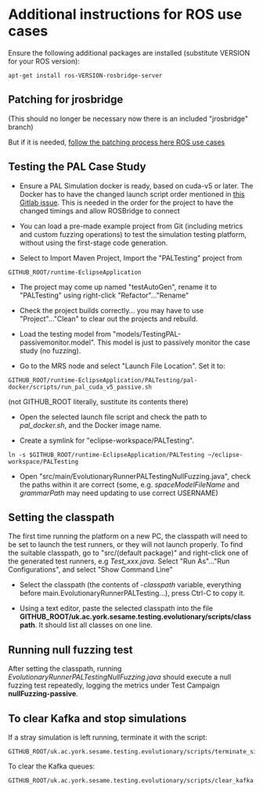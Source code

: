 # Additional instructions for ROS use cases
Ensure the following additional packages are installed (substitute
VERSION for your ROS version):

```
apt-get install ros-VERSION-rosbridge-server
```

## Patching for jrosbridge

(This should no longer be necessary now there is an included
"jrosbridge" branch)

But if it is needed, [follow the patching process here ROS use cases](./INSTALL-linux-ros-jrosbridge.md)

## Testing the PAL Case Study

- Ensure a PAL Simulation docker is ready, based on cuda-v5 or
later. The Docker has to have the changed launch script order
mentioned in [this Gitlab
issue](https://gitlab.com/pal-robotics/sesame/dockers/-/issues/6).
This is needed in the order for the project to have the changed
timings and allow ROSBridge to connect

- You can load a pre-made example project from Git (including metrics
  and custom fuzzing operations) to test the simulation testing
  platform, without using the first-stage code generation.

- Select to Import Maven Project, Import the "PALTesting" project from
```
GITHUB_ROOT/runtime-EclipseApplication
```

- The project may come up named "testAutoGen", rename it to "PALTesting" using
  right-click "Refactor"..."Rename"

- Check the project builds correctly... you may have to use
  "Project"..."Clean" to clear out the projects and rebuild.
  
- Load the testing model from
  "models/TestingPAL-passivemonitor.model". This model is just to
  passively monitor the case study (no fuzzing).

- Go to the MRS node and select "Launch File Location". Set it to:
```
GITHUB_ROOT/runtime-EclipseApplication/PALTesting/pal-docker/scripts/run_pal_cuda_v5_passive.sh
```
(not GITHUB_ROOT literally, sustitute its contents there)

- Open the selected launch file script and check the path to
  *pal_docker.sh*, and the Docker image name.

- Create a symlink for "eclipse-workspace/PALTesting".
```
ln -s $GITHUB_ROOT/runtime-EclipseApplication/PALTesting ~/eclipse-workspace/PALTesting
```

- Open "src/main/EvolutionaryRunnerPALTestingNullFuzzing.java", check
  the paths within it are correct (some, e.g. *spaceModelFileName* and
  *grammarPath* may need updating to use correct USERNAME)
  
## Setting the classpath

The first time running the platform on a new PC, the classpath will
need to be set to launch the test runners, or they will not launch
properly. To find the suitable classpath, go to "src/(default
package)" and right-click one of the generated test runners, e.g
*Test_xxx.java*. Select "Run As"..."Run Configurations", and select
"Show Command Line"

- Select the classpath (the contents of -*classpath* variable,
  everything before main.EvolutionaryRunnerPALTesting...), press
  Ctrl-C to copy it.

- Using a text editor, paste the selected classpath into the file
  **GITHUB_ROOT/uk.ac.york.sesame.testing.evolutionary/scripts/classpath**.
  It should list all classes on one line. 
  
## Running null fuzzing test

After setting the classpath, running
*EvolutionaryRunnerPALTestingNullFuzzing.java* should execute a null
fuzzing test repeatedly, logging the metrics under Test Campaign
**nullFuzzing-passive**.

## To clear Kafka and stop simulations

If a stray simulation is left running, terminate it with the script:
```
GITHUB_ROOT/uk.ac.york.sesame.testing.evolutionary/scripts/terminate_sim.sh
```
  
To clear the Kafka queues:
```
GITHUB_ROOT/uk.ac.york.sesame.testing.evolutionary/scripts/clear_kafka.sh
```
